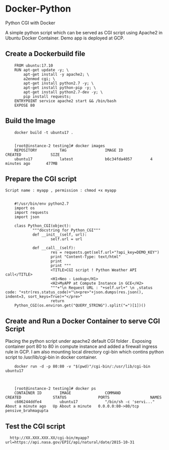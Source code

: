 # Docker-Python
Python CGI with Docker


A simple python script which can be served as CGI script using Apache2 in Ubuntu Docker Container. Demo app is deployed at GCP.

Create a Dockerbuild file
-------------------------

      
        FROM ubuntu:17.10
        RUN apt-get update -y; \
            apt-get install -y apache2; \
            a2enmod cgi; \
            apt-get install python2.7 -y; \
            apt-get install python-pip -y; \
            apt-get install python2.7-dev -y; \
            pip install requests;
        ENTRYPOINT service apache2 start && /bin/bash
        EXPOSE 80
        
        
Build the Image
---------------

        docker build -t ubuntu17 .
        
   
        [root@instance-2 testing]# docker images
        REPOSITORY          TAG                 IMAGE ID            CREATED             SIZE
        ubuntu17            latest              b6c34fda4057        4 minutes ago       477MB
        
        
        
Prepare the CGI script
----------------------
    Script name : myapp , permission : chmod +x myapp

     
        #!/usr/bin/env python2.7
        import os
        import requests
        import json

        class Python_CGI(object):
                """docstring for Python_CGI"""
                def __init__(self, url):
                        self.url = url

                def __call__(self):
                        res = requests.get(self.url+"?api_key=DEMO_KEY")
                        print "Content-Type: text/html"
                        print
                        print """
                        <TITLE>CGI script ! Python Weather API call</TITLE>
                        <H1>Neo - Lookup</H1>
                        <H2>MyAPP at Compute Instance in GCE</H2>
                        """+"\n Request URL : "+self.url+" \n ,status code: "+str(res.status_code)+"\n<pre>"+json.dumps(res.json(), indent=3, sort_keys=True)+"</pre>"
                        return
        Python_CGI(os.environ.get("QUERY_STRING").split("=")[1])()
        


Create and Run a Docker Container to serve CGI Script
-----------------------------------------------------

Placing the python script under apache2 default CGI folder . Exposing container port 80 to 80 in compute instance and added a firewall ingress rule in GCP. I am also mounting local directory cgi-bin which contins python script to /usr/lib/cgi-bin in docker container.
    

    
        docker run -d -p 80:80 -v "$(pwd)"/cgi-bin/:/usr/lib/cgi-bin ubuntu17
        

    
        [root@instance-2 testing]# docker ps
        CONTAINER ID        IMAGE               COMMAND                  CREATED              STATUS              PORTS                  NAMES
        c606244ddfe4        ubuntu17            "/bin/sh -c 'servi..."   About a minute ago   Up About a minute   0.0.0.0:80->80/tcp   pensive_brahmagupta
        
Test the CGI script
-------------------
  
      http://XX.XXX.XXX.XX/cgi-bin/myapp?url=https://api.nasa.gov/EPIC/api/natural/date/2015-10-31
